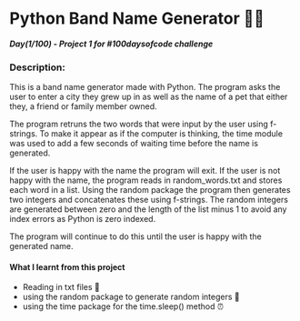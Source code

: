 # Python Band Name Generator 🎸🎶
***Day(1/100) - Project 1 for #100daysofcode challenge***

### Description:

This is a band name generator made with Python. 
The program asks the user to enter a city they grew
up in as well as the name of a pet that either they, 
a friend or family member owned. 

The program retruns the two words that were input by
the user using f-strings. 
To make it appear as if the computer is thinking, 
the time module was used to add a few seconds of 
waiting time before the name is generated. 

If the user is happy with the name the program will exit. 
If the user is not happy with the name, the program reads in 
random_words.txt and stores each word in a list. Using the
random package the program then generates two integers and 
concatenates these using f-strings. The random integers are
generated between zero and the length of the list minus 1 to 
avoid any index errors as Python is zero indexed. 

The program will continue to do this until the user is happy
with the generated name. 

#### What I learnt from this project
- Reading in txt files 📃
- using the random package to generate random integers 🔢
- using the time package for the time.sleep() method ⏰

